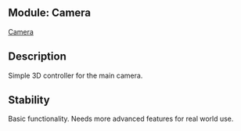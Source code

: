## Module: Camera

[Camera](camera.md)

## Description

Simple 3D controller for the main camera.

## Stability

Basic functionality. Needs more advanced features for real world use.

